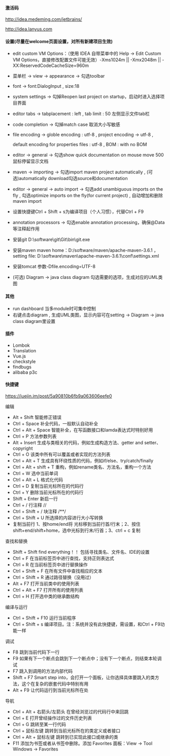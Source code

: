 #### 激活码

http://idea.medeming.com/jetbrains/ 

http://idea.lanyus.com

#### 设置(尽量在welcome页面设置，对所有新建项目生效)

- edit custom VM Options：（使用 IDEA 自带菜单中的 Help -> Edit Custom VM Options，直接修改配置文件可能无效）-Xms1024m || -Xmx2048m || -XX:ReservedCodeCacheSize=960m

- 菜单栏 -> view -> appearance -> 勾选toolbar

- font ->  font:DialogInput  ,  size:18

- system settings ->  勾掉Reopen last project on startup，启动时进入选择项目界面

- editor tabs -> tabplacement : left ,  tab limit : 50  左侧显示文件tab栏

- code completion -> 勾掉match case 取消大小写敏感

- file encoding -> globle encoding : utf-8 ,  project encoding -> utf-8 , 

  default encoding for properties files :  utf-8  ,   BOM : with no BOM 

- editor -> general -> 勾选show quick documentation on mouse move  500  鼠标停留显示文档

- maven -> importing -> 勾选import maven project automatically    ,    (可选)automatically download勾选source和documentation

- editor -> general -> auto import -> 勾选add unambiguous imports on the fly , 勾选optimize imports on the fly(for current project) , 自动增加和删除maven import

- 设置快捷键Ctrl + Shift +  s为编译项目（个人习惯），代替Ctrl + F9

- annotation processors -> 勾选enable annotation processing，确保@Data等注释起作用

- 安装git   D:\software\git\Git\bin\git.exe

- 安装maven     maven home：D:/software/maven/apache-maven-3.6.1  ， setting file: D:\software\maven\apache-maven-3.6.1\conf\settings.xml

- 安装tomcat   参数-Dfile.encoding=UTF-8

- (可选)  Diagram -> java class diagram  勾选需要的选项，生成对应的UML类图



#### 其他

- run dashboard 当多module时可集中控制
- 右键点击diagram , 生成UML类图，显示内容可在setting -> Diagram -> java class diagram里设置



#### 插件

- Lombok
- Translation
- Vue.js
- checkstyle
- findbugs
- alibaba p3c



#### 快捷键

https://juejin.im/post/5a90810b6fb9a063606eefe0

编辑

- Alt + Shift   智能修正错误
- Ctrl + Space   补全代码，一般默认自动补全
- Ctrl + Alt + Space   智能补全，在写函数接口和lamda表达式时特别好用
- Ctrl + P  方法参数列表
- Alt + Insert   生成与类相关的代码，例如生成构造方法、getter and setter、copyright
- Ctrl + O  该类中所有可以覆盖或者实现的方法列表
- Ctrl + Alt + T   生成具有环绕性质的代码，例如if/else、try/catch/finally
- Ctrl + Alt +  shift + T  重构，例如rename类名、方法名，重构一个方法
- Ctrl + W   选中当前单词
- Ctrl + Alt + L   格式化代码
- Ctrl + D   复制当前光标所在的代码行
- Ctrl + Y    删除当前光标所在的代码行
- Shift + Enter   新启一行
- Ctrl + /   行注释  //
- Ctrl + Shift + /   块注释   /**/
- Ctrl + Shift + U   所选择的内容进行大小写转换
- 复制当前行   1、按home/end将 光标移到当前行首/行末；2、按住shift+end/shift+home，选中光标到行末/行首；3、ctrl + c 复制

查找和替换

- Shift + Shift   find everything！！ 包括寻找类名、文件名、IDE的设置
- Ctrl + F  在当前标签页中进行查找，支持正则表达式
- Ctrl + R  在当前标签页中进行替换操作
- Ctrl + Shift + F  在所有文件中查找相应的文本
- Ctrl + Shift + R  通过路径替换（没用过）
- Alt + F7   打开当前类中的使用列表
- Ctrl + Alt + F7   打开所有的使用列表
- Ctrl + H   打开选中类的继承数结构

编译与运行

- Ctrl + Shift + F10  运行当前程序
- Ctrl + Shift +  s    编译项目。注：系统并没有此快捷键，需设置，和Ctrl + F9功能一样

调试

- F8   跳到当前代码下一行
- F9   如果有下一个断点会跳到下一个断点中；没有下一个断点，则结束本轮调试
- F7   跳入到调用的方法内部代码
- Shift + F7   Smart step into，会打开一个面板，让你选择具体要跳入的类方法，这个在复杂的嵌套代码中特别有用
- Alt + F9   让代码运行到当前光标所在处

导航

- Ctrl + Alt + 右箭头/左箭头    在曾经浏览过的代码行中来回跳
- Ctrl + E   打开曾经操作过的文件历史列表
- Ctrl + G   跳转至某一行代码
- Ctrl + 鼠标左键   跳转到当前光标所在的类定义或者接口
- Ctrl + Alt + 鼠标左键   跳转到已实现此接口或继承的类
- F11    添加为书签或者从书签中删除。添加 Favorites 面板：View -> Tool Windows -> Favorites




